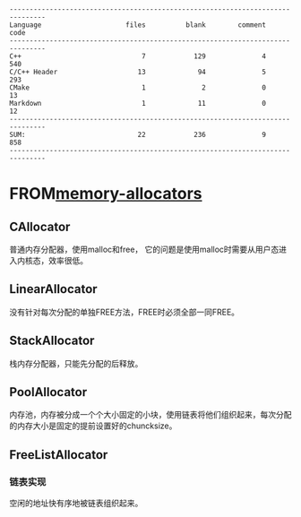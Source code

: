 ```
-------------------------------------------------------------------------------
Language                     files          blank        comment           code
-------------------------------------------------------------------------------
C++                              7            129              4            540
C/C++ Header                    13             94              5            293
CMake                            1              2              0             13
Markdown                         1             11              0             12
-------------------------------------------------------------------------------
SUM:                            22            236              9            858
-------------------------------------------------------------------------------
```
# FROM[memory-allocators](https://github.com/mtrebi/memory-allocators/tree/master)

## CAllocator

普通内存分配器，使用malloc和free， 它的问题是使用malloc时需要从用户态进入内核态，效率很低。

## LinearAllocator

没有针对每次分配的单独FREE方法，FREE时必须全部一同FREE。

## StackAllocator

栈内存分配器，只能先分配的后释放。

## PoolAllocator

内存池，内存被分成一个个大小固定的小块，使用链表将他们组织起来，每次分配的内存大小是固定的提前设置好的chuncksize。

## FreeListAllocator

### 链表实现

空闲的地址快有序地被链表组织起来。
